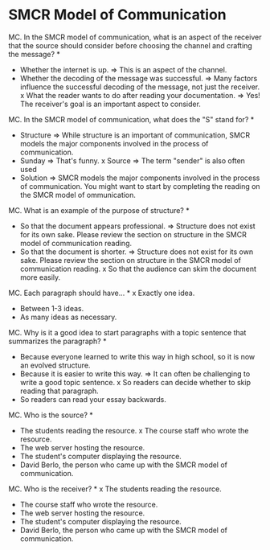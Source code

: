 # SMCR Model of Communication

MC. In the SMCR model of communication, what is an aspect of the receiver that the source should consider before choosing the channel and crafting the message?
*
* Whether the internet is up.
  => This is an aspect of the channel.
* Whether the decoding of the message was successful.
  => Many factors influence the successful decoding of the message, not just the receiver.
x What the reader wants to do after reading your documentation.
  => Yes! The receiver's goal is an important aspect to consider.

MC. In the SMCR model of communication, what does the "S" stand for?
*
* Structure
  => While structure is an important of communication, SMCR models the major components involved in the process of communication.
* Sunday
  => That's funny.
x Source
  => The term "sender" is also often used
* Solution
  => SMCR models the major components involved in the process of communication. You might want to start by completing the reading on the SMCR model of ommunication.

MC. What is an example of the purpose of structure?
*
* So that the document appears professional.
  => Structure does not exist for its own sake. Please review the section on structure in the SMCR model of communication reading.
* So that the document is shorter.
  => Structure does not exist for its own sake. Please review the section on structure in the SMCR model of communication reading.
x So that the audience can skim the document more easily.

MC. Each paragraph should have...
*
x Exactly one idea.
* Between 1-3 ideas.
* As many ideas as necessary.

MC. Why is it a good idea to start paragraphs with a topic sentence that summarizes the paragraph?
*
* Because everyone learned to write this way in high school, so it is now an evolved structure.
* Because it is easier to write this way.
  => It can often be challenging to write a good topic sentence.
x So readers can decide whether to skip reading that paragraph.
* So readers can read your essay backwards.

MC. Who is the source?
*
* The students reading the resource.
x The course staff who wrote the resource.
* The web server hosting the resource.
* The student's computer displaying the resource.
* David Berlo, the person who came up with the SMCR model of communication.

MC. Who is the receiver?
*
x The students reading the resource.
* The course staff who wrote the resource.
* The web server hosting the resource.
* The student's computer displaying the resource.
* David Berlo, the person who came up with the SMCR model of communication.


